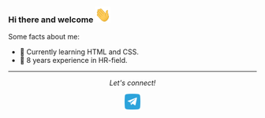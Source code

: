 ### Hi there and welcome <img src="https://github.com/NadyaPod/NadyaPod/blob/main/Icons/68747470733a2f2f6d656469612e67697068792e636f6d2f6d656469612f6876524a434c467a6361737252346961377a2f67697068792e676966.gif" width="32" height="32"/>

<!--
**NadyaPod/NadyaPod** is a ✨ _special_ ✨ repository because its `README.md` (this file) appears on your GitHub profile.

Here are some ideas to get you started:

- 🔭 I’m currently working on ...
- 🌱 I’m currently learning ...
- 👯 I’m looking to collaborate on ...
- 🤔 I’m looking for help with ...
- 💬 Ask me about ...
- 📫 How to reach me: ...
- 😄 Pronouns: ...
- ⚡ Fun fact: ...
-->
Some facts about me:
- 🌱 Currently learning HTML and CSS.
- 💼 8 years experience in HR-field.
<hr>
<p align="center">
  <i>Let's connect!</i>
  <p align="center">
    <a href="https://t.me/NadyaPod" alt="Telegram icon"><img src="https://github.com/NadyaPod/NadyaPod/blob/main/Icons/2613278_chat_chatting_cloud%20based_messenger_social%20media_icon.png"></a>
